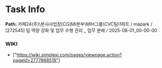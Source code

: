 # Task Info

**Path:** 카페24(주)\본사사업장\[CG]MI본부\MIH그룹\CVC팀\1파트 / mapark / [272545] 팀 역량 강화 및 업무 수행 관리 _ 업무 분배 / 2025-08-01_00-00-00

### WIKI
- ["https://wiki.simplexi.com/pages/viewpage.action?pageId=2777868519"]

